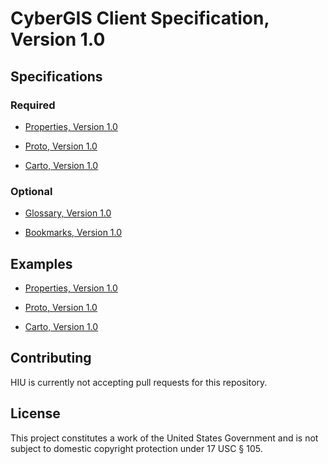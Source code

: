 CyberGIS Client Specification, Version 1.0
================

## Specifications

### Required

- [Properties, Version 1.0](https://github.com/state-hiu/cybergis-client-spec/blob/master/1.0/cybergis-client-spec-properties-1.0.md)

- [Proto, Version 1.0](https://github.com/state-hiu/cybergis-client-spec/blob/master/1.0/cybergis-client-spec-proto-1.0.md)

- [Carto, Version 1.0](https://github.com/state-hiu/cybergis-client-spec/blob/master/1.0/cybergis-client-spec-carto-1.0.md)

### Optional

- [Glossary, Version 1.0](https://github.com/state-hiu/cybergis-client-spec/blob/master/1.0/cybergis-client-spec-glossary-1.0.md)

- [Bookmarks, Version 1.0](https://github.com/state-hiu/cybergis-client-spec/blob/master/1.0/cybergis-client-spec-bookmarks-1.0.md)

 
## Examples

- [Properties, Version 1.0](https://github.com/state-hiu/cybergis-client-spec/blob/master/1.0/cybergis-client-example-properties-1.0.json)

- [Proto, Version 1.0](https://github.com/state-hiu/cybergis-client-spec/blob/master/1.0/cybergis-client-example-proto-1.0.json)

- [Carto, Version 1.0](https://github.com/state-hiu/cybergis-client-spec/blob/master/1.0/cybergis-client-example-carto-1.0.json)

## Contributing

HIU is currently not accepting pull requests for this repository.

## License
This project constitutes a work of the United States Government and is not subject to domestic copyright protection under 17 USC § 105.
